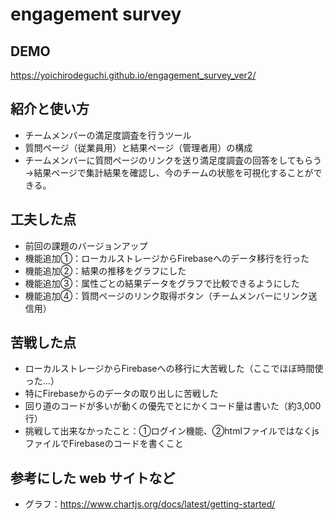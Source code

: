 # engagement survey

## DEMO
https://yoichirodeguchi.github.io/engagement_survey_ver2/

## 紹介と使い方
  - チームメンバーの満足度調査を行うツール
  - 質問ページ（従業員用）と結果ページ（管理者用）の構成
  - チームメンバーに質問ページのリンクを送り満足度調査の回答をしてもらう→結果ページで集計結果を確認し、今のチームの状態を可視化することができる。

## 工夫した点
  - 前回の課題のバージョンアップ
  - 機能追加①：ローカルストレージからFirebaseへのデータ移行を行った
  - 機能追加②：結果の推移をグラフにした
  - 機能追加③：属性ごとの結果データをグラフで比較できるようにした
  - 機能追加④：質問ページのリンク取得ボタン（チームメンバーにリンク送信用）

## 苦戦した点
  - ローカルストレージからFirebaseへの移行に大苦戦した（ここでほぼ時間使った...）
  - 特にFirebaseからのデータの取り出しに苦戦した
  - 回り道のコードが多いが動くの優先でとにかくコード量は書いた（約3,000行）
  - 挑戦して出来なかったこと：①ログイン機能、②htmlファイルではなくjsファイルでFirebaseのコードを書くこと

## 参考にした web サイトなど
  - グラフ：https://www.chartjs.org/docs/latest/getting-started/
